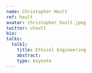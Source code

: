 ```yaml
---
name: Christopher Hoult
ref: hoult
avatar: christopher_hoult.jpeg
twitter: choult
bio:
talks:
  talk1:
    title: Ethical Engineering
    abstract:
    type: keynote
---
```


